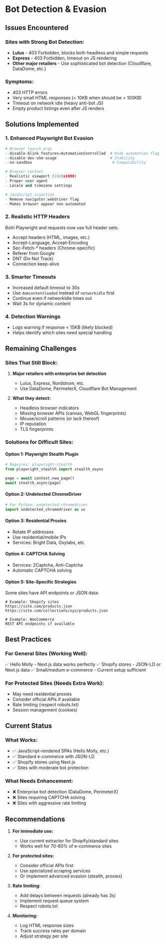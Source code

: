 # Bot Detection & Evasion

## Issues Encountered

### Sites with Strong Bot Detection:
- **Lulus** - 403 Forbidden, blocks both headless and simple requests
- **Express** - 403 Forbidden, timeout on JS rendering
- **Other major retailers** - Use sophisticated bot detection (Cloudflare, DataDome, etc.)

### Symptoms:
- 403 HTTP errors
- Very small HTML responses (< 10KB when should be > 100KB)
- Timeout on network idle (heavy anti-bot JS)
- Empty product listings even after JS renders

## Solutions Implemented

### 1. Enhanced Playwright Bot Evasion
```python
# Browser launch args
--disable-blink-features=AutomationControlled  # Hide automation flag
--disable-dev-shm-usage                        # Stability
--no-sandbox                                    # Compatibility

# Browser context
- Realistic viewport (1920x1080)
- Proper user agent
- Locale and timezone settings

# JavaScript injection
- Remove navigator.webdriver flag
- Makes browser appear non-automated
```

### 2. Realistic HTTP Headers
Both Playwright and requests now use full header sets:
- Accept headers (HTML, images, etc.)
- Accept-Language, Accept-Encoding
- Sec-Fetch-* headers (Chrome-specific)
- Referer from Google
- DNT (Do Not Track)
- Connection keep-alive

### 3. Smarter Timeouts
- Increased default timeout to 30s
- Use `domcontentloaded` instead of `networkidle` first
- Continue even if networkidle times out
- Wait 3s for dynamic content

### 4. Detection Warnings
- Logs warning if response < 15KB (likely blocked)
- Helps identify which sites need special handling

## Remaining Challenges

### Sites That Still Block:
1. **Major retailers with enterprise bot detection**
   - Lulus, Express, Nordstrom, etc.
   - Use DataDome, PerimeterX, Cloudflare Bot Management
   
2. **What they detect:**
   - Headless browser indicators
   - Missing browser APIs (canvas, WebGL fingerprints)
   - Mouse/scroll patterns (or lack thereof)
   - IP reputation
   - TLS fingerprints

### Solutions for Difficult Sites:

#### Option 1: Playwright Stealth Plugin
```python
# Requires: playwright-stealth
from playwright_stealth import stealth_async

page = await context.new_page()
await stealth_async(page)
```

#### Option 2: Undetected ChromeDriver
```python
# For Python: undetected-chromedriver
import undetected_chromedriver as uc
```

#### Option 3: Residential Proxies
- Rotate IP addresses
- Use residential/mobile IPs
- Services: Bright Data, Oxylabs, etc.

#### Option 4: CAPTCHA Solving
- Services: 2Captcha, Anti-Captcha
- Automatic CAPTCHA solving

#### Option 5: Site-Specific Strategies
Some sites have API endpoints or JSON data:
```
# Example: Shopify sites
https://site.com/products.json
https://site.com/collections/xyz/products.json

# Example: WooCommerce
REST API endpoints if available
```

## Best Practices

### For General Sites (Working Well):
✅ Hello Molly - Next.js data works perfectly
✅ Shopify stores - JSON-LD or Next.js data
✅ Small/medium e-commerce - Current setup sufficient

### For Protected Sites (Needs Extra Work):
- May need residential proxies
- Consider official APIs if available
- Rate limiting (respect robots.txt)
- Session management (cookies)

## Current Status

### What Works:
- ✅ JavaScript-rendered SPAs (Hello Molly, etc.)
- ✅ Standard e-commerce with JSON-LD
- ✅ Shopify stores using Next.js
- ✅ Sites with moderate bot protection

### What Needs Enhancement:
- ❌ Enterprise bot detection (DataDome, PerimeterX)
- ❌ Sites requiring CAPTCHA solving
- ❌ Sites with aggressive rate limiting

## Recommendations

1. **For immediate use:**
   - Use current extractor for Shopify/standard sites
   - Works well for 70-80% of e-commerce sites
   
2. **For protected sites:**
   - Consider official APIs first
   - Use specialized scraping services
   - Or implement advanced evasion (stealth, proxies)

3. **Rate limiting:**
   - Add delays between requests (already has 3s)
   - Implement request queue system
   - Respect robots.txt

4. **Monitoring:**
   - Log HTML response sizes
   - Track success rates per domain
   - Adjust strategy per site

